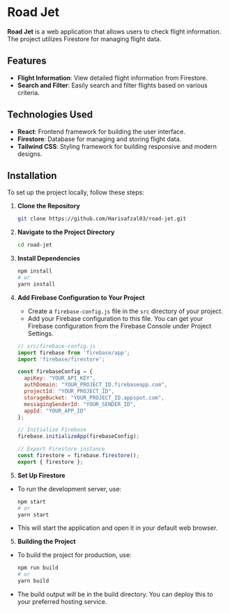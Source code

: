 # Road Jet

**Road Jet** is a web application that allows users to check flight information. The project utilizes Firestore for managing flight data.

## Features

- **Flight Information**: View detailed flight information from Firestore.
- **Search and Filter**: Easily search and filter flights based on various criteria.

## Technologies Used

- **React**: Frontend framework for building the user interface.
- **Firestore**: Database for managing and storing flight data.
- **Tailwind CSS**: Styling framework for building responsive and modern designs.

## Installation

To set up the project locally, follow these steps:

1. **Clone the Repository**

   ```bash
   git clone https://github.com/Harisafzal03/road-jet.git
2. **Navigate to the Project Directory**

   ```bash
   cd road-jet
3. **Install Dependencies**

   ```bash
   npm install
   # or
   yarn install
3. **Add Firebase Configuration to Your Project**

   - Create a `firebase-config.js` file in the `src` directory of your project.
   - Add your Firebase configuration to this file. You can get your Firebase configuration from the Firebase Console under Project Settings.

   ```javascript
   // src/firebase-config.js
   import firebase from 'firebase/app';
   import 'firebase/firestore';

   const firebaseConfig = {
     apiKey: "YOUR_API_KEY",
     authDomain: "YOUR_PROJECT_ID.firebaseapp.com",
     projectId: "YOUR_PROJECT_ID",
     storageBucket: "YOUR_PROJECT_ID.appspot.com",
     messagingSenderId: "YOUR_SENDER_ID",
     appId: "YOUR_APP_ID"
   };

   // Initialize Firebase
   firebase.initializeApp(firebaseConfig);
   
   // Export Firestore instance
   const firestore = firebase.firestore();
   export { firestore };

5. **Set Up Firestore**
- To run the development server, use:
   ```bash
   npm start
   # or
   yarn start
- This will start the application and open it in your default web browser.

5. **Building the Project**
- To build the project for production, use:

   ```bash
   npm run build
   # or
   yarn build
- The build output will be in the build directory. You can deploy this to your preferred hosting service.
